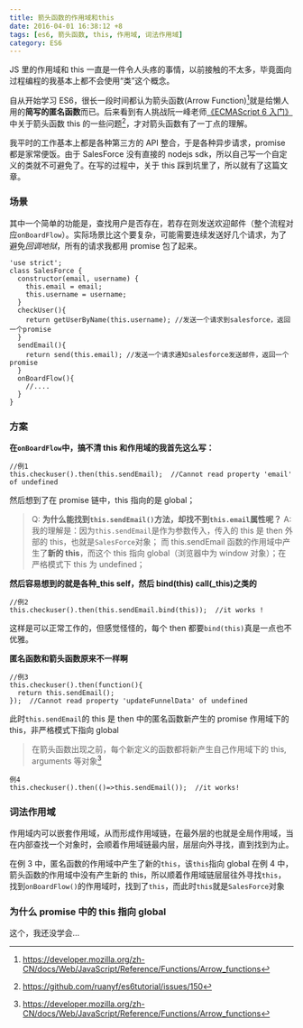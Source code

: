 ```yaml
---
title: 箭头函数的作用域和this
date: 2016-04-01 16:38:12 +8
tags: [es6, 箭头函数, this, 作用域, 词法作用域]
category: ES6
---
```


JS 里的作用域和 this 一直是一件令人头疼的事情，以前接触的不太多，毕竟面向过程编程的我基本上都不会使用“类”这个概念。

自从开始学习 ES6，很长一段时间都认为箭头函数(Arrow Function)[^1]就是给懒人用的**简写的匿名函数**而已。后来看到有人挑战阮一峰老师[《ECMAScript 6 入门》](http://es6.ruanyifeng.com/)中关于箭头函数 this 的一些问题[^2]，才对箭头函数有了一丁点的理解。

我平时的工作基本上都是各种第三方的 API 整合，于是各种异步请求，promise 都是家常便饭。由于 SalesForce 没有直接的 nodejs sdk，所以自己写一个自定义的类就不可避免了。在写的过程中，关于 this 踩到坑里了，所以就有了这篇文章。

### 场景

其中一个简单的功能是，查找用户是否存在，若存在则发送欢迎邮件（整个流程对应`onBoardFlow`）。实际场景比这个要复杂，可能需要连续发送好几个请求，为了避免*回调地狱*，所有的请求我都用 promise 包了起来。

```
'use strict';
class SalesForce {
  constructor(email, username) {
    this.email = email;
    this.username = username;
  }
  checkUser(){
    return getUserByName(this.username); //发送一个请求到salesforce，返回一个promise
  }
  sendEmail(){
    return send(this.email); //发送一个请求通知salesforce发送邮件，返回一个promise
  }
  onBoardFlow(){
    //....
  }
}
```

### 方案

**在`onBoardFlow`中，搞不清 this 和作用域的我首先这么写：**

```
//例1
this.checkuser().then(this.sendEmail);  //Cannot read property 'email' of undefined
```

然后想到了在 promise 链中，this 指向的是 global；

> Q: **为什么能找到`this.sendEmail()`方法，却找不到`this.email`属性呢？**
> A: 我的理解是：因为`this.sendEmail`是作为参数传入，传入的 this 是 then 外部的 this，也就是`SalesForce`对象；
> 而 this.sendEmail 函数的作用域中产生了**新的 this**，而这个 this 指向 global（浏览器中为 window 对象）；在严格模式下 this 为 undefined；

**然后容易想到的就是各种\_this self，然后 bind(this) call(\_this)之类的**

```
//例2
this.checkuser().then(this.sendEmail.bind(this));  //it works !
```

这样是可以正常工作的，但感觉怪怪的，每个 then 都要`bind(this)`真是一点也不优雅。

**匿名函数和箭头函数原来不一样啊**

```
//例3
this.checkuser().then(function(){
  return this.sendEmail();
});  //Cannot read property 'updateFunnelData' of undefined
```

此时`this.sendEmail`的 this 是 then 中的匿名函数新产生的 promise 作用域下的 this，非严格模式下指向 global

> 在箭头函数出现之前，每个新定义的函数都将新产生自己作用域下的 this, arguments 等对象[^1]

```
例4
this.checkuser().then(()=>this.sendEmail());  //it works!
```

### 词法作用域

作用域内可以嵌套作用域，从而形成作用域链，在最外层的也就是全局作用域，当在内部查找一个对象时，会顺着作用域链最内层，层层向外寻找，直到找到为止。

在例 3 中，匿名函数的作用域中产生了新的`this`，该`this`指向 global
在例 4 中，箭头函数的作用域中没有产生新的 this，所以顺着作用域链层层往外寻找`this`，找到`onBoardFlow()`的作用域时，找到了`this`，而此时`this`就是`SalesForce`对象

### 为什么 promise 中的 this 指向 global

这个，我还没学会…

[^1]: https://developer.mozilla.org/zh-CN/docs/Web/JavaScript/Reference/Functions/Arrow_functions
[^2]: https://github.com/ruanyf/es6tutorial/issues/150
[^3]: http://www.cnblogs.com/Quains/archive/2011/04/12/2013121.html
